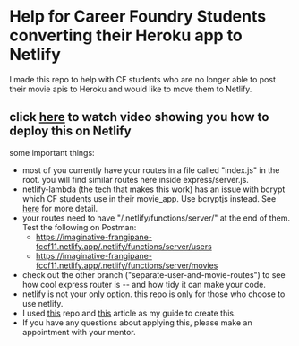 # Help for Career Foundry Students converting their Heroku app to Netlify

I made this repo to help with CF students who are no longer able to post their movie apis to Heroku and would like to move them to Netlify.

## click [here](https://www.loom.com/share/528e9fb968114735b53d09ab518e477e) to watch video showing you how to deploy this on Netlify

some important things: 
- most of you currently have your routes in a file called "index.js" in the root.  you will find similar routes here inside express/server.js.
- netlify-lambda (the tech that makes this work) has an issue with bcrypt which CF students use in their movie_app.  Use bcryptjs instead. See [here](https://github.com/netlify/netlify-lambda/issues/132) for more detail.
- your routes need to have "/.netlify/functions/server/" at the end of them.  Test the following on Postman:
	- https://imaginative-frangipane-fccf11.netlify.app/.netlify/functions/server/users
	- https://imaginative-frangipane-fccf11.netlify.app/.netlify/functions/server/movies
- check out the other branch ("separate-user-and-movie-routes") to see how cool express router is -- and how tidy it can make your code.
- netlify is not your only option.  this repo is only for those who choose to use netlify.
- I used [this](https://github.com/neverendingqs/netlify-express/blob/master/server-local.js) repo and [this](https://www.netlify.com/blog/2018/09/13/how-to-run-express.js-apps-with-netlify-functions/) article as my guide to create this.
- If you have any questions about applying this, please make an appointment with your mentor.

